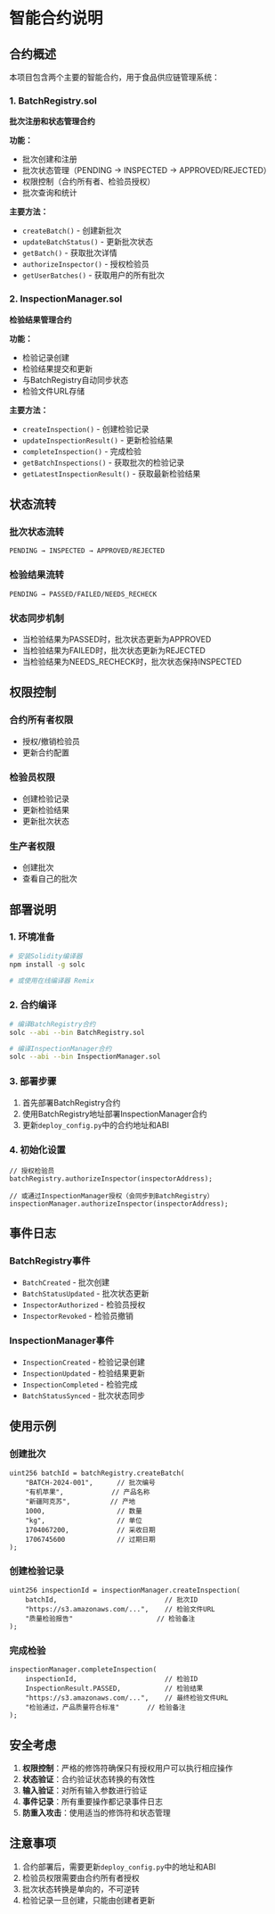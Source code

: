 # 智能合约说明

## 合约概述

本项目包含两个主要的智能合约，用于食品供应链管理系统：

### 1. BatchRegistry.sol
**批次注册和状态管理合约**

**功能：**
- 批次创建和注册
- 批次状态管理（PENDING → INSPECTED → APPROVED/REJECTED）
- 权限控制（合约所有者、检验员授权）
- 批次查询和统计

**主要方法：**
- `createBatch()` - 创建新批次
- `updateBatchStatus()` - 更新批次状态
- `getBatch()` - 获取批次详情
- `authorizeInspector()` - 授权检验员
- `getUserBatches()` - 获取用户的所有批次

### 2. InspectionManager.sol
**检验结果管理合约**

**功能：**
- 检验记录创建
- 检验结果提交和更新
- 与BatchRegistry自动同步状态
- 检验文件URL存储

**主要方法：**
- `createInspection()` - 创建检验记录
- `updateInspectionResult()` - 更新检验结果
- `completeInspection()` - 完成检验
- `getBatchInspections()` - 获取批次的检验记录
- `getLatestInspectionResult()` - 获取最新检验结果

## 状态流转

### 批次状态流转
```
PENDING → INSPECTED → APPROVED/REJECTED
```

### 检验结果流转
```
PENDING → PASSED/FAILED/NEEDS_RECHECK
```

### 状态同步机制
- 当检验结果为PASSED时，批次状态更新为APPROVED
- 当检验结果为FAILED时，批次状态更新为REJECTED
- 当检验结果为NEEDS_RECHECK时，批次状态保持INSPECTED

## 权限控制

### 合约所有者权限
- 授权/撤销检验员
- 更新合约配置

### 检验员权限
- 创建检验记录
- 更新检验结果
- 更新批次状态

### 生产者权限
- 创建批次
- 查看自己的批次

## 部署说明

### 1. 环境准备
```bash
# 安装Solidity编译器
npm install -g solc

# 或使用在线编译器 Remix
```

### 2. 合约编译
```bash
# 编译BatchRegistry合约
solc --abi --bin BatchRegistry.sol

# 编译InspectionManager合约
solc --abi --bin InspectionManager.sol
```

### 3. 部署步骤
1. 首先部署BatchRegistry合约
2. 使用BatchRegistry地址部署InspectionManager合约
3. 更新`deploy_config.py`中的合约地址和ABI

### 4. 初始化设置
```solidity
// 授权检验员
batchRegistry.authorizeInspector(inspectorAddress);

// 或通过InspectionManager授权（会同步到BatchRegistry）
inspectionManager.authorizeInspector(inspectorAddress);
```

## 事件日志

### BatchRegistry事件
- `BatchCreated` - 批次创建
- `BatchStatusUpdated` - 批次状态更新
- `InspectorAuthorized` - 检验员授权
- `InspectorRevoked` - 检验员撤销

### InspectionManager事件
- `InspectionCreated` - 检验记录创建
- `InspectionUpdated` - 检验结果更新
- `InspectionCompleted` - 检验完成
- `BatchStatusSynced` - 批次状态同步

## 使用示例

### 创建批次
```solidity
uint256 batchId = batchRegistry.createBatch(
    "BATCH-2024-001",      // 批次编号
    "有机苹果",            // 产品名称
    "新疆阿克苏",          // 产地
    1000,                  // 数量
    "kg",                  // 单位
    1704067200,            // 采收日期
    1706745600             // 过期日期
);
```

### 创建检验记录
```solidity
uint256 inspectionId = inspectionManager.createInspection(
    batchId,                           // 批次ID
    "https://s3.amazonaws.com/...",    // 检验文件URL
    "质量检验报告"                     // 检验备注
);
```

### 完成检验
```solidity
inspectionManager.completeInspection(
    inspectionId,                      // 检验ID
    InspectionResult.PASSED,           // 检验结果
    "https://s3.amazonaws.com/...",    // 最终检验文件URL
    "检验通过，产品质量符合标准"       // 检验备注
);
```

## 安全考虑

1. **权限控制**：严格的修饰符确保只有授权用户可以执行相应操作
2. **状态验证**：合约验证状态转换的有效性
3. **输入验证**：对所有输入参数进行验证
4. **事件记录**：所有重要操作都记录事件日志
5. **防重入攻击**：使用适当的修饰符和状态管理

## 注意事项

1. 合约部署后，需要更新`deploy_config.py`中的地址和ABI
2. 检验员权限需要由合约所有者授权
3. 批次状态转换是单向的，不可逆转
4. 检验记录一旦创建，只能由创建者更新 